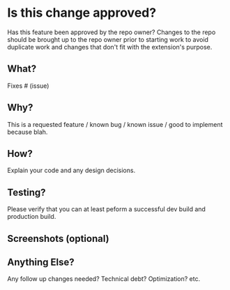 # Is this change approved?

Has this feature been approved by the repo owner? Changes to the repo should be brought up to the repo owner prior to starting work to avoid duplicate work and changes that don't fit with the extension's purpose.

## What?

Fixes # (issue)

## Why?

This is a requested feature / known bug / known issue / good to implement because blah.

## How?

Explain your code and any design decisions.

## Testing?

Please verify that you can at least peform a successful dev build and production build.

## Screenshots (optional)

## Anything Else?

Any follow up changes needed? Technical debt? Optimization? etc.

<!-- Read more about pull requests: https://www.pullrequest.com/blog/writing-a-great-pull-request-description/  -->
